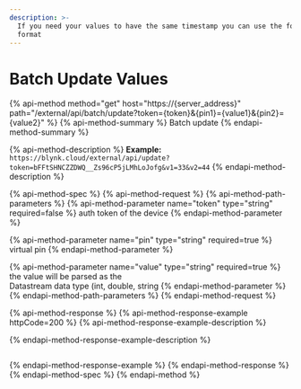 ```yaml
---
description: >-
  If you need your values to have the same timestamp you can use the following
  format
---
```


# Batch Update Values

{% api-method method="get" host="https://{server\_address}" path="/external/api/batch/update?token={token}&{pin1}={value1}&{pin2}={value2}" %}
{% api-method-summary %}
Batch update
{% endapi-method-summary %}

{% api-method-description %}
**Example:**  
`https://blynk.cloud/external/api/update?token=bFFtSHNCZZDWQ__Zs96cP5jLMhLoJofg&v1=33&v2=44`
{% endapi-method-description %}

{% api-method-spec %}
{% api-method-request %}
{% api-method-path-parameters %}
{% api-method-parameter name="token" type="string" required=false %}
auth token of the device
{% endapi-method-parameter %}

{% api-method-parameter name="pin" type="string" required=true %}
virtual pin
{% endapi-method-parameter %}

{% api-method-parameter name="value" type="string" required=true %}
the value will be parsed as the   
Datastream data type \(int, double, string
{% endapi-method-parameter %}
{% endapi-method-path-parameters %}
{% endapi-method-request %}

{% api-method-response %}
{% api-method-response-example httpCode=200 %}
{% api-method-response-example-description %}

{% endapi-method-response-example-description %}

```

```
{% endapi-method-response-example %}
{% endapi-method-response %}
{% endapi-method-spec %}
{% endapi-method %}

